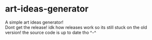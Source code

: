 # art-ideas-generator
A simple art ideas generator!  
Dont get the release! idk how releases work so its still stuck on the old version! the source code is up to date tho ^-^
